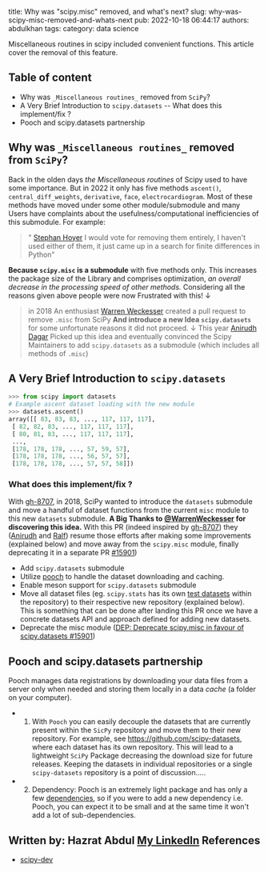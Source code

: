 title: Why was "scipy.misc" removed, and what's next?
slug: why-was-scipy-misc-removed-and-whats-next
pub: 2022-10-18 06:44:17
authors: abdulkhan
tags: 
category: data science

Miscellaneous routines in scipy included convenient functions. This article cover the removal of this feature.

Table of content
----------------


* Why was `_Miscellaneous routines_` removed from `SciPy`?
* A Very Brief Introduction to `scipy.datasets`
-- What does this implement/fix ?
* Pooch and scipy.datasets partnership


Why was `_Miscellaneous routines_` removed from `SciPy`?
--------------------------------------------------------



Back in the olden days *the Miscellaneous routines* of Scipy used to have some importance. But in 2022 it only has five methods `ascent()`, `central_diff_weights`, `derivative`, `face`, `electrocardiogram`. Most of these methods have moved under some other module/submodule and many Users have complaints about the usefulness/computational inefficiencies of this submodule. For example:


> 
>  " [Stephan Hoyer](https://mail.python.org/archives/users/fd539a97c2b34c4f82f9729ad7f4eb17/)
>  I would vote for removing them entirely, I haven't used either of
>  them, it just came up in a search for finite differences in Python"
> 


**Because `scipy.misc` is a submodule** with five methods only. This increases the package size of the Library and comprises optimization, *an overall decrease in the processing speed of other methods.*
Considering all the reasons given above people were now Frustrated with this! ↓


> 
>  in 2018 An enthusiast [Warren
>  Weckesser](https://github.com/scipy/scipy/pull/8707) created a pull
>  request to remove `.misc` from SciPy **And introduce a new Idea
>  `scipy.datasets`** for some unfortunate reasons it did not proceed.
>  ↓ 
>  This year [Anirudh Dagar](https://mail.python.org/archives/list/scipy-dev@python.org/thread/AACMUJES2D3F24QWSQNOBVIYBOUZD2QX/)
>  Picked up this idea and eventually convinced the Scipy Maintainers to add `scipy.datasets` as a submodule (which includes all methods of `.misc`)
> 


A Very Brief Introduction to `scipy.datasets`
---------------------------------------------



```python
>>> from scipy import datasets
# Example ascent dataset loading with the new module
>>> datasets.ascent()
array([[ 83, 83, 83, ..., 117, 117, 117],
 [ 82, 82, 83, ..., 117, 117, 117],
 [ 80, 81, 83, ..., 117, 117, 117],
 ...,
 [178, 178, 178, ..., 57, 59, 57],
 [178, 178, 178, ..., 56, 57, 57],
 [178, 178, 178, ..., 57, 57, 58]])

```

### What does this implement/fix ?



With [gh-8707](https://github.com/scipy/scipy/pull/8707), in 2018, SciPy wanted to introduce the `datasets` submodule and move a handful of dataset functions from the current `misc` module to this new `datasets` submodule. **A Big Thanks to [@WarrenWeckesser](https://github.com/WarrenWeckesser) for discovering this idea.** With this PR (indeed inspired by [gh-8707](https://github.com/scipy/scipy/pull/8707)) they ([Anirudh](https://mail.python.org/archives/users/d23be19d7818404998f29c9c1ea3d1f9/) and [Ralf](https://mail.python.org/archives/users/f60feb983fc549cba6161c320da7b574/)) resume those efforts after making some improvements (explained below) and move away from the `scipy.misc` module, finally deprecating it in a separate PR [#15901](https://github.com/scipy/scipy/pull/15901))

* Add `scipy.datasets` submodule
* Utilize [pooch](https://github.com/fatiando/pooch) to handle the dataset downloading and caching.
* Enable meson support for `scipy.datasets` submodule
* Move all dataset files (eg. `scipy.stats` has its own [test datasets](https://github.com/scipy/scipy/tree/main/scipy/stats/tests/data) within the repository) to their respective new repository (explained below). This is something that can be done after landing this PR once we have a concrete datasets API and approach defined for adding new datasets.
* Deprecate the misc module ([DEP: Deprecate scipy.misc in favour of scipy.datasets #15901](https://github.com/scipy/scipy/pull/15901))


Pooch and scipy.datasets partnership
------------------------------------



Pooch manages data registrations by downloading your data files from a server only when needed and storing them locally in a data *cache* (a folder on your computer).

* 1. With `Pooch` you can easily decouple the datasets that are currently present within the `SicPy` repository and move them to their new repository. For example, see <https://github.com/scipy-datasets>, where each dataset has its own repository. This will lead to a lightweight `SciPy` Package decreasing the download size for future releases. Keeping the datasets in individual repositories or a single `scipy-datasets` repository is a point of discussion.....
* 2. Dependency: Pooch is an extremely light package and has only a few [dependencies](https://github.com/fatiando/pooch/blob/main/setup.cfg#L43-L46), so if you were to add a new dependency i.e. Pooch, you can expect it to be small and at the same time it won't add a lot of sub-dependencies.



Written by: Hazrat Abdul
[My LinkedIn](linkedin.com/in/hazrat-abdul-22a3511a1) 
References
----------


* [scipy-dev](https://mail.python.org/archives/list/scipy-dev@python.org/thread/AACMUJES2D3F24QWSQNOBVIYBOUZD2QX/)

